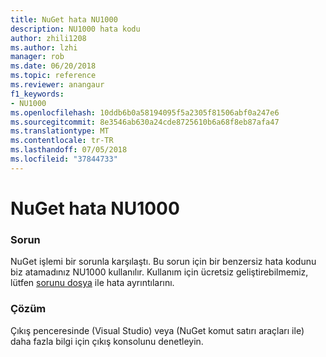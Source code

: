 ```yaml
---
title: NuGet hata NU1000
description: NU1000 hata kodu
author: zhili1208
ms.author: lzhi
manager: rob
ms.date: 06/20/2018
ms.topic: reference
ms.reviewer: anangaur
f1_keywords:
- NU1000
ms.openlocfilehash: 10ddb6b0a58194095f5a2305f81506abf0a247e6
ms.sourcegitcommit: 8e3546ab630a24cde8725610b6a68f8eb87afa47
ms.translationtype: MT
ms.contentlocale: tr-TR
ms.lasthandoff: 07/05/2018
ms.locfileid: "37844733"
---
```

# <a name="nuget-error-nu1000"></a>NuGet hata NU1000

### <a name="issue"></a>Sorun
NuGet işlemi bir sorunla karşılaştı. Bu sorun için bir benzersiz hata kodunu biz atamadınız NU1000 kullanılır. Kullanım için ücretsiz geliştirebilmemiz, lütfen [sorunu dosya](https://github.com/nuget/home/issues) ile hata ayrıntılarını.

### <a name="solution"></a>Çözüm
Çıkış penceresinde (Visual Studio) veya (NuGet komut satırı araçları ile) daha fazla bilgi için çıkış konsolunu denetleyin.
